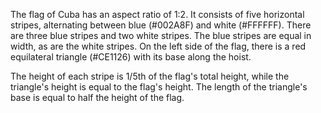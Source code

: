The flag of Cuba has an aspect ratio of 1:2. It consists of five horizontal stripes, alternating between blue (#002A8F) and white (#FFFFFF). There are three blue stripes and two white stripes. The blue stripes are equal in width, as are the white stripes. On the left side of the flag, there is a red equilateral triangle (#CE1126) with its base along the hoist.

The height of each stripe is 1/5th of the flag's total height, while the triangle's height is equal to the flag's height. The length of the triangle's base is equal to half the height of the flag.